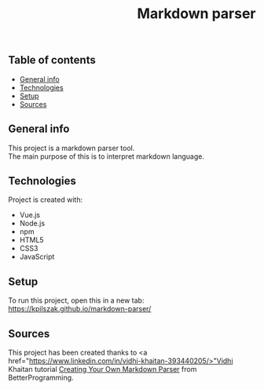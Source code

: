 <h1 align="right">Markdown parser</h1><br>

## Table of contents
* [General info](#general-info)
* [Technologies](#technologies)
* [Setup](#setup)
* [Sources](#sources)

## General info
This project is a markdown parser tool.  
The main purpose of this is to interpret markdown language.    
	
## Technologies
Project is created with:
* Vue.js
* Node.js
* npm
* HTML5
* CSS3
* JavaScript  

## Setup
To run this project, open this in a new tab: <a href="https://kpilszak.github.io/markdown-parser/">https://kpilszak.github.io/markdown-parser/</a>

## Sources
This project has been created thanks to <a href="https://www.linkedin.com/in/vidhi-khaitan-393440205/>"Vidhi Khaitan</a> tutorial <a href="https://betterprogramming.pub/create-your-own-markdown-parser-bffb392a06db">Creating Your Own Markdown Parser</a> from BetterProgramming.
